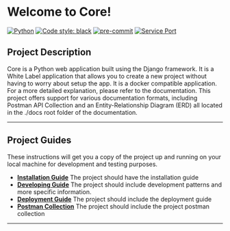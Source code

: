
# Welcome to Core!
[![Python](https://img.shields.io/badge/python-3.8-green)](https://www.python.org)
[![Code style: black](https://img.shields.io/badge/code%20style-black-000000.svg)](https://github.com/psf/black)
[![pre-commit](https://img.shields.io/badge/pre--commit-enabled-brightgreen?logo=pre-commit&logoColor=white)](https://github.com/pre-commit/pre-commit)
[![Service Port](https://img.shields.io/badge/Port-8000-yellow)]()

## **Project Description**
>
Core is a Python web application built using the Django framework.
It is a White Label application that allows you to create a new project without having to worry about setup the app.
It is a docker compatible application.
For a more detailed explanation, please refer to the documentation. This project offers support for various documentation formats, including Postman API Collection and an Entity-Relationship Diagram (ERD) all located in the ./docs root folder of the documentation.
>

-------------------------------------------------------------------------------------------------------------------------------
## **Project Guides**
These instructions will get you a copy of the project up and running on your local machine for development and testing purposes.
* **[Installation Guide](docs/readme/INSTALL.md)**
The project should have the installation guide
* **[Developing Guide](docs/readme/DEVELOP.md)**
The project should include development patterns and more specific information.
* **[Deployment Guide](docs/readme/DEPLOY.md)**
The project should include the deployment guide
* **[Postman Collection](docs/postman/postman_collection.json)**
The project should include the project postman collection
-------------------------------------------------------------------------------------------------------------------------------
